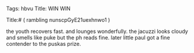 Tags: hbvu
Title: WIN WIN
  
<p></p>  
Title:# ( rambling nunscpGyE21uexhnwo1 )  
  
the youth recovers fast. and lounges wonderfully. the jacuzzi looks cloudy and smells like puke but the ph reads fine. later little paul got a fine contender to the puskas prize.